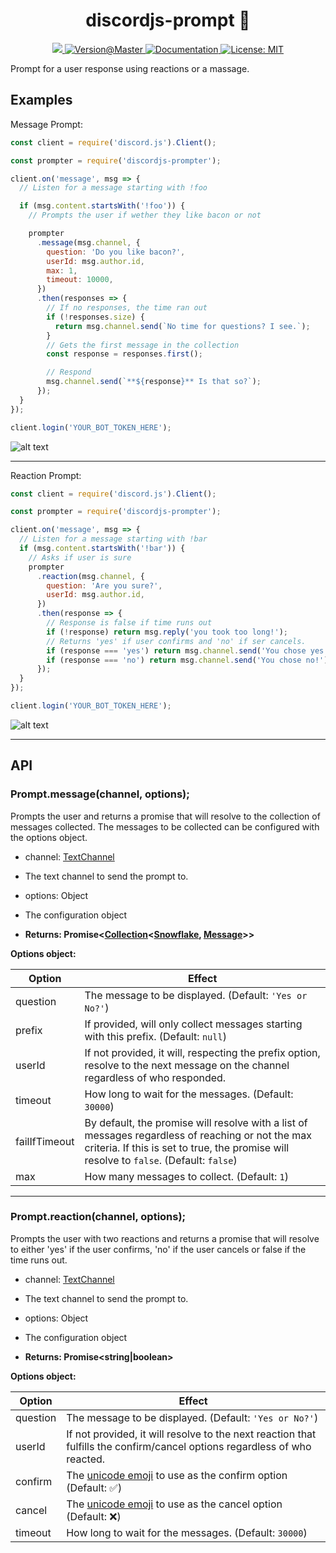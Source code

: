 <h1  align="center">discordjs-prompt 👋</h1>

<p align="center">
<a href="https://npmjs.com/package/discordjs-prompter">
<img  src="https://img.shields.io/npm/v/discordjs-prompter.svg?cacheSeconds=2592000"  />
</a>
<a href="https://github.com/joaquimnet/discordjs-prompter#readme" target="_blank">
<img src="https://img.shields.io/github/package-json/v/joaquimnet/discordjs-prompter/master.svg?color=yellow&cacheSeconds=2592000" alt="Version@Master" />
</a>
<a  href="https://github.com/joaquimnet/discordjs-prompter#api">
<img  alt="Documentation"  src="https://img.shields.io/badge/documentation-yes-green.svg"  target="_blank"  />
</a>
<a  href="https://github.com/joaquimnet/discordjs-prompter/blob/master/LICENSE">
<img  alt="License: MIT"  src="https://img.shields.io/badge/License-MIT-green.svg"  target="_blank"  />
</a>
</p>

Prompt for a user response using reactions or a massage.

## Examples

Message Prompt:

```javascript
const client = require('discord.js').Client();

const prompter = require('discordjs-prompter');

client.on('message', msg => {
  // Listen for a message starting with !foo

  if (msg.content.startsWith('!foo')) {
    // Prompts the user if wether they like bacon or not

    prompter
      .message(msg.channel, {
        question: 'Do you like bacon?',
        userId: msg.author.id,
        max: 1,
        timeout: 10000,
      })
      .then(responses => {
        // If no responses, the time ran out
        if (!responses.size) {
          return msg.channel.send(`No time for questions? I see.`);
        }
        // Gets the first message in the collection
        const response = responses.first();

        // Respond
        msg.channel.send(`**${response}** Is that so?`);
      });
  }
});

client.login('YOUR_BOT_TOKEN_HERE');
```

![alt text](https://i.imgur.com/nNfBXYi.gif "Answering to the bot's question.")

* * *

Reaction Prompt:

```javascript
const client = require('discord.js').Client();

const prompter = require('discordjs-prompter');

client.on('message', msg => {
  // Listen for a message starting with !bar
  if (msg.content.startsWith('!bar')) {
    // Asks if user is sure
    prompter
      .reaction(msg.channel, {
        question: 'Are you sure?',
        userId: msg.author.id,
      })
      .then(response => {
        // Response is false if time runs out
        if (!response) return msg.reply('you took too long!');
        // Returns 'yes' if user confirms and 'no' if ser cancels.
        if (response === 'yes') return msg.channel.send('You chose yes!');
        if (response === 'no') return msg.channel.send('You chose no!');
      });
  }
});

client.login('YOUR_BOT_TOKEN_HERE');
```

![alt text](https://i.imgur.com/Uhko2lY.gif "Reacting to the bot's message")

* * *

## API

### **Prompt.message(channel, options);**

Prompts the user and returns a promise that will resolve to the collection of messages collected. The messages to be collected can be configured with the options object.

-   channel: [TextChannel](https://discord.js.org/#/docs/main/stable/class/TextChannel)

-   The text channel to send the prompt to.

-   options: Object

-   The configuration object

-   **Returns: Promise&lt;[Collection](https://discord.js.org/#/docs/main/stable/class/TextChannel)&lt;[Snowflake](https://discord.js.org/#/docs/main/stable/typedef/Snowflake), [Message](https://discord.js.org/#/docs/main/stable/class/Message)>>**

**Options object:**

| Option        | Effect                                                                                                                                                                                       |
| ------------- | -------------------------------------------------------------------------------------------------------------------------------------------------------------------------------------------- |
| question      | The message to be displayed. (Default: `'Yes or No?'`)                                                                                                                                       |
| prefix        | If provided, will only collect messages starting with this prefix. (Default: `null`)                                                                                                         |
| userId        | If not provided, it will, respecting the prefix option, resolve to the next message on the channel regardless of who responded.                                                              |
| timeout       | How long to wait for the messages. (Default: `30000`)                                                                                                                                        |
| failIfTimeout | By default, the promise will resolve with a list of messages regardless of reaching or not the max criteria. If this is set to true, the promise will resolve to `false`. (Default: `false`) |
| max           | How many messages to collect. (Default: `1`)                                                                                                                                                 |

* * *

### **Prompt.reaction(channel, options);**

Prompts the user with two reactions and returns a promise that will resolve to either 'yes' if the user confirms, 'no' if the user cancels or false if the time runs out.

-   channel: [TextChannel](https://discord.js.org/#/docs/main/stable/class/TextChannel)

-   The text channel to send the prompt to.

-   options: Object

-   The configuration object

-   **Returns: Promise&lt;string|boolean>**

**Options object:**

| Option   | Effect                                                                                                                    |
| -------- | ------------------------------------------------------------------------------------------------------------------------- |
| question | The message to be displayed. (Default: `'Yes or No?'`)                                                                    |
| userId   | If not provided, it will resolve to the next reaction that fulfills the confirm/cancel options regardless of who reacted. |
| confirm  | The [unicode emoji](https://unicode.org/emoji/charts/full-emoji-list.html) to use as the confirm option (Default: ✅)      |
| cancel   | The [unicode emoji](https://unicode.org/emoji/charts/full-emoji-list.html) to use as the cancel option (Default: ❌)       |
| timeout  | How long to wait for the messages. (Default: `30000`)                                                                     |
